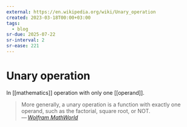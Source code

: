 ```yaml
---
external: https://en.wikipedia.org/wiki/Unary_operation
created: 2023-03-18T00:00+03:00
tags:
  - blog
sr-due: 2025-07-22
sr-interval: 2
sr-ease: 221
---
```


# Unary operation

In [[mathematics]] operation with only one [[operand]].

> More generally, a unary operation is a function with exactly one operand, such as the factorial, square root, or NOT.\
> — <cite>[Wolfram MathWorld](https://mathworld.wolfram.com/UnaryOperation.html)</cite>
